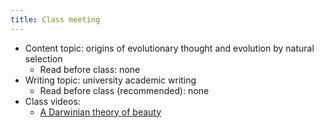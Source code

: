 ```yaml
---
title: Class meeting
---
```

<!-- last reviewed 2024-07-01 -->

- Content topic: origins of evolutionary thought and evolution by natural selection
    - Read before class: none
- Writing topic: university academic writing
    - Read before class (recommended): none
- Class videos:
	- [A Darwinian theory of beauty](https://youtu.be/PktUzdnBqWI)
<!-- Class videos:
- <a class="inline_disabled" title="Link" href="https://youtu.be/PktUzdnBqWI" target="_blank" rel="noopener">A Darwinian theory of beauty</a> -->
